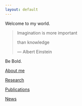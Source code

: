 ```yaml
---
layout: default
---
```

Welcome to my world.

> Imagination is more important 
>
> than knowledge
>
> ― Albert Einstein

Be Bold.

[About me](./about-me.html)

[Research](./research.html)

[Publications](./publications.html)

[News](./news.html)